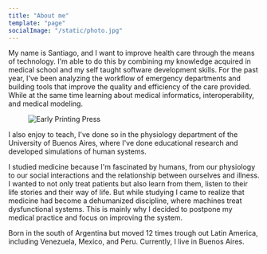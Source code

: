 ```yaml
---
title: "About me"
template: "page"
socialImage: "/static/photo.jpg"
---
```


My name is Santiago, and I want to improve health care through the means of technology. I'm able to do this by combining my knowledge acquired in medical school and my self taught software development skills. For the past year, I've been analyzing the workflow of emergency departments and building tools that improve the quality and efficiency of the care provided. While at the same time learning about medical informatics, interoperability, and medical modeling.
<figure class="float-right" style="width: 240px">
	<img src="https://i.imgur.com/Xl7etF2.jpg" alt="Early Printing Press">
	<figcaption></figcaption>
</figure>
I also enjoy to teach, I've done so in the physiology department of the University of Buenos Aires, where I've done educational research and developed simulations of human systems.

I studied medicine because I'm fascinated by humans, from our physiology to our social interactions and the relationship between ourselves and illness. I wanted to not only treat patients but also learn from them, listen to their life stories and their way of life.  But while studying I came to realize that medicine had become a dehumanized discipline, where machines treat dysfunctional systems. This is mainly why I decided to postpone my medical practice and focus on improving the system.

Born in the south of Argentina but moved 12 times trough out Latin America, including Venezuela, Mexico, and Peru.  Currently, I live in Buenos Aires.  
